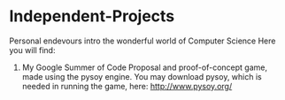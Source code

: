 Independent-Projects
====================

 Personal endevours intro the wonderful world of Computer Science
 Here you will find:
 
 1. My Google Summer of Code Proposal and proof-of-concept game, made using the pysoy engine. You may download pysoy, which is needed in running the game, here: http://www.pysoy.org/
